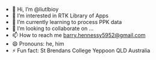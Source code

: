 - 👋 Hi, I’m @liutlbioy
- 👀 I’m interested in RTK Library of Apps
- 🌱 I’m currently learning to process PPK data
- 💞️ I’m looking to collaborate on ...
- 📫 How to reach me barry.hennessy5952@gmail.com
- 😄 Pronouns: he, him
- ⚡ Fun fact: St Brendans College Yeppoon QLD Australia

<!---
liutlbioy/liutlbioy is a ✨ special ✨ repository because its `README.md` (this file) appears on your GitHub profile.
You can click the Preview link to take a look at your changes.
--->
